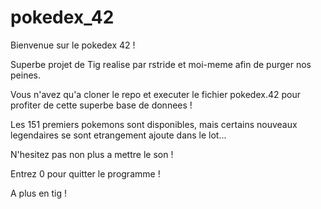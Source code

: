 # pokedex_42
Bienvenue sur le pokedex 42 !

Superbe projet de Tig realise par rstride et moi-meme afin de purger nos peines.

Vous n'avez qu'a cloner le repo et executer le fichier pokedex.42 pour profiter de cette superbe base de donnees !

Les 151 premiers pokemons sont disponibles, mais certains nouveaux legendaires se sont etrangement ajoute dans le lot...

N'hesitez pas non plus a mettre le son !

Entrez 0 pour quitter le programme !

A plus en tig !
